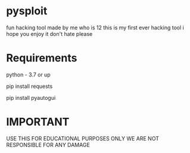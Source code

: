 # pysploit
fun hacking tool made by me who is 12 this is my first ever hacking tool
i hope you enjoy it don't hate please

# Requirements
python - 3.7 or up

pip install requests

pip install pyautogui

# IMPORTANT
USE THIS FOR EDUCATIONAL PURPOSES ONLY WE ARE NOT RESPONSIBLE FOR ANY DAMAGE
